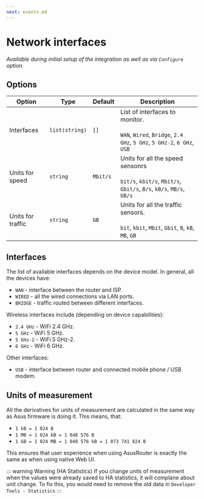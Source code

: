 ```yaml
---
next: events.md
---
```


# Network interfaces

*Available during initial setup of the integration as well as via `Configure` option*

## Options

|           Option|          Type| Default|                                                                                                    Description|
|-----------------|--------------|--------|---------------------------------------------------------------------------------------------------------------|
|Interfaces       |`list(string)`|`[]`    |List of interfaces to monitor.<br/><br/>`WAN`, `Wired`, `Bridge`, `2.4 GHz`, `5 GHz`, `5 GHz-2`, `6 GHz`, `USB`|
|Units for speed  |`string`      |`Mbit/s`|Units for all the speed sensonrs<br/><br/>`bit/s`, `kbit/s`, `Mbit/s`, `Gbit/s`, `B/s`, `kB/s`, `MB/s`, `GB/s` |
|Units for traffic|`string`      |`GB`    |Units for all the traffic sensors.<br/><br/>`bit`, `kbit`, `Mbit`, `Gbit`, `B`, `kB`, `MB`, `GB`               |

## Interfaces

The list of available interfaces depends on the device model. In general, all the devices have:
- `WAN` - interface between the router and ISP.
- `WIRED` - all the wired connections via LAN ports.
- `BRIDGE` - traffic routed between different interfaces.

Wireless interfaces include (depending on device capabilities):
- `2.4 GHz` - WiFi 2.4 GHz.
- `5 GHz` - WiFi 5 GHz.
- `5 GHz-2` - WiFi 5 GHz-2.
- `6 GHz` - WiFi 6 GHz.

Other interfaces:
- `USB` - interface between router and connected mobile phone / USB modem.

## Units of measurement

All the derivatives for units of measurement are calculated in the same way as Asus firmware is doing it. This means, that:
- `1 kB = 1 024 B`
- `1 MB = 1 024 kB = 1 048 576 B`
- `1 GB = 1 024 MB = 1 048 576 kB = 1 073 741 824 B`

This ensures that user experience when using AsusRouter is exactly the same as when using native Web UI.

::: warning Warning (HA Statistics)
If you change units of measurement when the values were already saved to HA statistics, it will complane about unit change.
To fix this, you would need to remove the old data in `Developer Tools - Statistics`
:::
